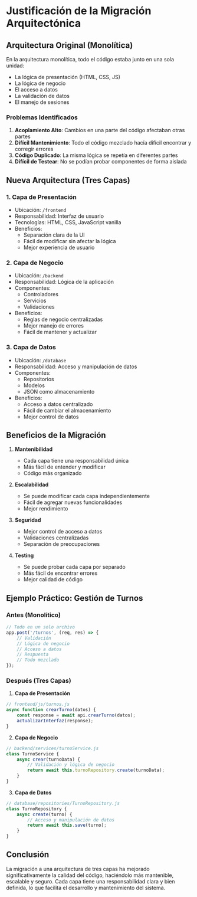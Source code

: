 # Justificación de la Migración Arquitectónica

## Arquitectura Original (Monolítica)
En la arquitectura monolítica, todo el código estaba junto en una sola unidad:
- La lógica de presentación (HTML, CSS, JS)
- La lógica de negocio
- El acceso a datos
- La validación de datos
- El manejo de sesiones

### Problemas Identificados
1. **Acoplamiento Alto**: Cambios en una parte del código afectaban otras partes
2. **Difícil Mantenimiento**: Todo el código mezclado hacía difícil encontrar y corregir errores
3. **Código Duplicado**: La misma lógica se repetía en diferentes partes
4. **Difícil de Testear**: No se podían probar componentes de forma aislada

## Nueva Arquitectura (Tres Capas)

### 1. Capa de Presentación
- Ubicación: `/frontend`
- Responsabilidad: Interfaz de usuario
- Tecnologías: HTML, CSS, JavaScript vanilla
- Beneficios:
  * Separación clara de la UI
  * Fácil de modificar sin afectar la lógica
  * Mejor experiencia de usuario

### 2. Capa de Negocio
- Ubicación: `/backend`
- Responsabilidad: Lógica de la aplicación
- Componentes:
  * Controladores
  * Servicios
  * Validaciones
- Beneficios:
  * Reglas de negocio centralizadas
  * Mejor manejo de errores
  * Fácil de mantener y actualizar

### 3. Capa de Datos
- Ubicación: `/database`
- Responsabilidad: Acceso y manipulación de datos
- Componentes:
  * Repositorios
  * Modelos
  * JSON como almacenamiento
- Beneficios:
  * Acceso a datos centralizado
  * Fácil de cambiar el almacenamiento
  * Mejor control de datos

## Beneficios de la Migración

1. **Mantenibilidad**
   - Cada capa tiene una responsabilidad única
   - Más fácil de entender y modificar
   - Código más organizado

2. **Escalabilidad**
   - Se puede modificar cada capa independientemente
   - Fácil de agregar nuevas funcionalidades
   - Mejor rendimiento

3. **Seguridad**
   - Mejor control de acceso a datos
   - Validaciones centralizadas
   - Separación de preocupaciones

4. **Testing**
   - Se puede probar cada capa por separado
   - Más fácil de encontrar errores
   - Mejor calidad de código

## Ejemplo Práctico: Gestión de Turnos

### Antes (Monolítico)
```javascript
// Todo en un solo archivo
app.post('/turnos', (req, res) => {
    // Validación
    // Lógica de negocio
    // Acceso a datos
    // Respuesta
    // Todo mezclado
});
```

### Después (Tres Capas)

1. **Capa de Presentación**
```javascript
// frontend/js/turnos.js
async function crearTurno(datos) {
    const response = await api.crearTurno(datos);
    actualizarInterfaz(response);
}
```

2. **Capa de Negocio**
```javascript
// backend/services/turnoService.js
class TurnoService {
    async crear(turnoData) {
        // Validación y lógica de negocio
        return await this.turnoRepository.create(turnoData);
    }
}
```

3. **Capa de Datos**
```javascript
// database/repositories/TurnoRepository.js
class TurnoRepository {
    async create(turno) {
        // Acceso y manipulación de datos
        return await this.save(turno);
    }
}
```

## Conclusión
La migración a una arquitectura de tres capas ha mejorado significativamente la calidad del código, haciéndolo más mantenible, escalable y seguro. Cada capa tiene una responsabilidad clara y bien definida, lo que facilita el desarrollo y mantenimiento del sistema. 